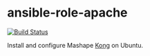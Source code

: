 
# ansible-role-apache
[![Build Status](https://travis-ci.org/Getsidecar/ansible-role-kong.svg?branch=master)](https://travis-ci.org/Getsidecar/ansible-role-kong)

Install and configure Mashape [Kong](http://www.getkong.org) on Ubuntu.